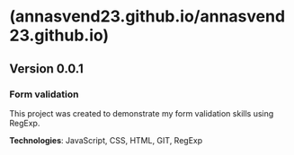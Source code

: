 # (annasvend23.github.io/annasvend23.github.io)

## Version 0.0.1

### Form validation

This project was created to demonstrate my form validation skills using RegExp.

**Technologies**: JavaScript, CSS, HTML, GIT, RegExp
